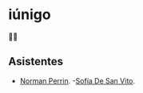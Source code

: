 # iúnigo

🙈🙉

## Asistentes

- [Norman Perrin](https://github.com/normanperrin).
-[Sofía De San Vito](https://github.com/sofiadesanvito).
